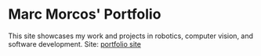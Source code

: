 # Marc Morcos' Portfolio

This site showcases my work and projects in robotics, computer vision, and software development. Site:
[portfolio site](https://Marc-Morcos.github.io/)
